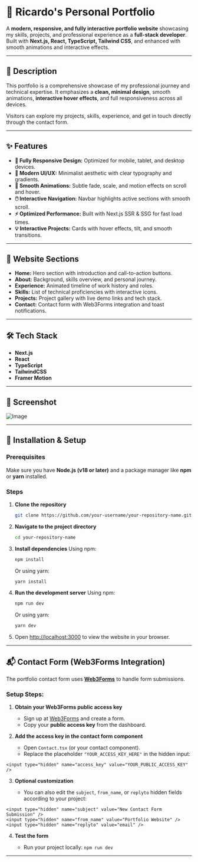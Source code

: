 # 🌟 Ricardo's Personal Portfolio



A **modern, responsive, and fully interactive portfolio website** showcasing my skills, projects, and professional experience as a **full-stack developer**. Built with **Next.js, React, TypeScript, Tailwind CSS**, and enhanced with smooth animations and interactive effects.  

---

## 📄 Description

This portfolio is a comprehensive showcase of my professional journey and technical expertise. It emphasizes a **clean, minimal design**, smooth animations, **interactive hover effects**, and full responsiveness across all devices.  

Visitors can explore my projects, skills, experience, and get in touch directly through the contact form.  

---

## ✨ Features

- **📱 Fully Responsive Design:** Optimized for mobile, tablet, and desktop devices.  
- **🎨 Modern UI/UX:** Minimalist aesthetic with clear typography and gradients.  
- **💨 Smooth Animations:** Subtle fade, scale, and motion effects on scroll and hover.  
- **🖱️ Interactive Navigation:** Navbar highlights active sections with smooth scroll.  
- **⚡ Optimized Performance:** Built with Next.js SSR & SSG for fast load times.  
- **💡 Interactive Projects:** Cards with hover effects, tilt, and smooth transitions.  

---

## 📂 Website Sections

- **Home:** Hero section with introduction and call-to-action buttons.  
- **About:** Background, skills overview, and personal journey.  
- **Experience:** Animated timeline of work history and roles.  
- **Skills:** List of technical proficiencies with interactive icons.  
- **Projects:** Project gallery with live demo links and tech stack.  
- **Contact:** Contact form with Web3Forms integration and toast notifications.  

---

## 🛠️ Tech Stack



* **Next.js**
* **React**
* **TypeScript**
* **TailwindCSS**
* **Framer Motion**

---

## 📸 Screenshot

![Image](https://github.com/user-attachments/assets/163a2065-db85-442b-a52b-21f8180473fa) 


---

## 🚀 Installation & Setup

### Prerequisites

Make sure you have **Node.js (v18 or later)** and a package manager like **npm** or **yarn** installed.

### Steps

1. **Clone the repository**
    ```bash
    git clone https://github.com/your-username/your-repository-name.git
    ```
2. **Navigate to the project directory**
    ```bash
    cd your-repository-name
    ```
3. **Install dependencies**
    Using npm:
    ```bash
    npm install
    ```
    Or using yarn:
    ```bash
    yarn install
    ```
4. **Run the development server**
    Using npm:
    ```bash
    npm run dev
    ```
    Or using yarn:
    ```bash
    yarn dev
    ```

5. Open [http://localhost:3000](http://localhost:3000) to view the website in your browser.

---

## 📬 Contact Form (Web3Forms Integration)

The portfolio contact form uses **[Web3Forms](https://web3forms.com/)** to handle form submissions.  

### Setup Steps:

1. **Obtain your Web3Forms public access key**
   - Sign up at [Web3Forms](https://web3forms.com/) and create a form.  
   - Copy your **public access key** from the dashboard.

2. **Add the access key in the contact form component**
   - Open `Contact.tsx` (or your contact component).  
   - Replace the placeholder `"YOUR_ACCESS_KEY_HERE"` in the hidden input:

```tsx
<input type="hidden" name="access_key" value="YOUR_PUBLIC_ACCESS_KEY" />
````

3. **Optional customization**

   * You can also edit the `subject`, `from_name`, or `replyto` hidden fields according to your project:

```tsx
<input type="hidden" name="subject" value="New Contact Form Submission" />
<input type="hidden" name="from_name" value="Portfolio Website" />
<input type="hidden" name="replyto" value="email" />
```

4. **Test the form**

   * Run your project locally: `npm run dev`


---
